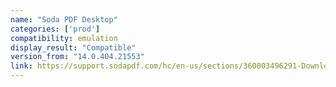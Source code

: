 ```yaml
---
name: "Soda PDF Desktop"
categories: ['prod']
compatibility: emulation
display_result: "Compatible"
version_from: "14.0.404.21553"
link: https://support.sodapdf.com/hc/en-us/sections/360003496291-Download-Install
---
```


